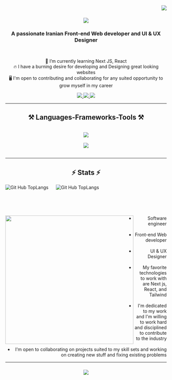 <img align="right" src="https://visitor-badge.laobi.icu/badge?page_id=SadraKian.SadraKian" />

<h1 align="center">
    <img src="https://readme-typing-svg.herokuapp.com/?font=Righteous&size=35&center=true&vCenter=true&width=500&height=70&duration=6000&lines=🌍+Hello+World!;+I'm+Mohammad+Sadra+Kiantash;" />
</h1>

<h3 align="center">A passionate Iranian Front-end Web developer and UI & UX Designer</h3>

<br/>

<div align="center">
    
 🌱 I’m currently learning Next JS, React <br/>
 🔥 I have a burning desire for developing and Designing great looking websites <br/>
 🖥️ I'm open to contributing and collaborating for any suited opportunity to grow myself in my career
 
 </div>
 
<div align="center"> 
  <a href="mailto:pedro.sadrakiandeveloper@gmail.com">
    <img src="https://img.shields.io/badge/Gmail-333333?style=for-the-badge&logo=gmail&logoColor=red" />
  </a>
    <a href="https://www.instagram.com/sadrakiandeveloper/" target="_blank">
    <img src="https://img.shields.io/badge/Instagram-E4405F?style=for-the-badge&logo=instagram&logoColor=white" target="_blank" />
  </a>
  <a href="https://www.linkedin.com/in/mohammad-sadra-kiantash-092214272/">
    <img src="https://img.shields.io/badge/LinkedIn-0077B5?style=for-the-badge&logo=linkedin&logoColor=white" target="_blank" />
  </a>
  
</div>

 <hr/>
 
<h2 align="center">⚒️ Languages-Frameworks-Tools ⚒️</h2>
<br/>
<div align="center">
    <img src="https://skillicons.dev/icons?i=next,react,javascript,typescript,tailwind" /><br><br>
    <img src="https://skillicons.dev/icons?i=html,css,nodejs,figma,git,vscode,github" />
</div>

<br/>
<hr/>

<h2 align="center">⚡ Stats ⚡</h2>

<section>

<img src="https://github-readme-stats.vercel.app/api/top-langs/?username=SadraKian&layout=donut&theme=cobalt" alt="Git Hub TopLangs" />
&nbsp;&nbsp;&nbsp;&nbsp;
<img src="https://github-readme-stats.vercel.app/api?username=SadraKian&rank_icon=github&theme=dracula" alt="Git Hub TopLangs" />

</section>


<br/><br/><br/>

<section>
    <img align="left" src="https://github.com/SadraKian/SadraKian/assets/128605953/5395ee7c-87c8-4fdf-a229-40a7749b56e9" width="400" height="400" />
    <ul align="right">
        <li>Software engineer</li>
        <br/>
        <li>Front-end Web developer</li>
        <br/>
        <li>UI & UX Designer</li>
        <br/>
        <li>My favorite technologies to work with are Next js, React, and Tailwind</li>
        <br/>
        <li>I'm dedicated to my work and I'm willing to work hard and disciplined  to contribute to the industry</li>
        <br/>
        <li>I'm open to collaborating on projects suited to my skill sets and working on creating new stuff and fixing existing problems </li>
    </ul>
</section>

<hr/>

<h3 align="center">
    <img src="https://readme-typing-svg.herokuapp.com/?font=Righteous&size=25&center=true&vCenter=true&width=500&height=70&duration=4000&lines=Thanks+for+visiting!+✌️;+Shoot+me+a+message+on+Linkedin!;I'm+always+down+to+collab+:)">
</h3>

<br/>
